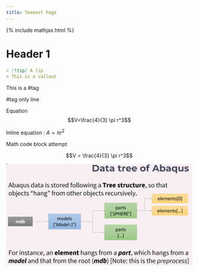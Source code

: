 ```yaml
---
title: Teeeest Page
---
```

{% include mathjax.html %}

# Header 1


```markdown
> [!tip] A tip
> This is a callout
```


This is a #tag

#tag only line

Equation
$$V=\frac{4}{3} \pi r^3$$

Inline equation : $A = \pi r^2$

Math code block attempt
```math
V = \frac{4}{3} \pi r^3
```


![](img/Abaqus%20data%20tree-1.png)
